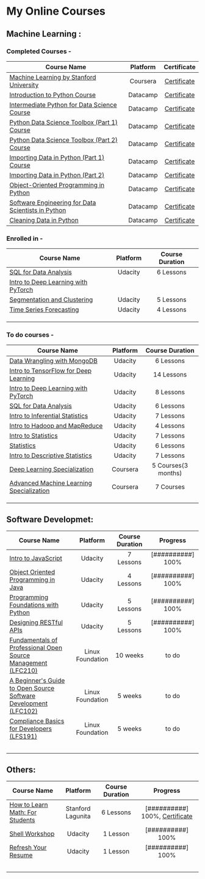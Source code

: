 # My Online Courses

## Machine Learning :

### Completed Courses - 

| Course Name   | Platform      | Certificate  |
| ------------- |:-------------:| :-----------:|
| [Machine Learning by Stanford University](https://www.coursera.org/learn/machine-learning) | Coursera | [Certificate](https://www.coursera.org/account/accomplishments/verify/DZYGNM869DVD) |
| [Introduction to Python Course](https://www.datacamp.com/courses/intro-to-python-for-data-science) | Datacamp | [Certificate](https://www.datacamp.com/statement-of-accomplishment/course/99333f523569e3b32abe2fbbbb2eae266671a45e) |
| [Intermediate Python for Data Science Course](https://www.datacamp.com/courses/intermediate-python-for-data-science) | Datacamp | [Certificate](https://www.datacamp.com/statement-of-accomplishment/course/651df9d5227fbbd42d7823b546f2430e4c17e170) |
| [Python Data Science Toolbox (Part 1) Course](https://www.datacamp.com/courses/python-data-science-toolbox-part-1) | Datacamp | [Certificate](https://www.datacamp.com/statement-of-accomplishment/course/76a6e6715fc99de5263275201b72b4ab44a48027) |
| [Python Data Science Toolbox (Part 2) Course](https://www.datacamp.com/courses/python-data-science-toolbox-part-2) | Datacamp | [Certificate](https://www.datacamp.com/statement-of-accomplishment/course/bd0f9d37a140f47bb0a7867cfb9418c9c1860d5a) |
| [Importing Data in Python (Part 1) Course](https://www.datacamp.com/courses/importing-data-in-python-part-1) | Datacamp | [Certificate](https://www.datacamp.com/statement-of-accomplishment/course/0bd023f7a51a74c2f90a77480033cbef4b4ae6f3) |
| [Importing Data in Python (Part 2)](https://www.datacamp.com/courses/importing-data-in-python-part-2) | Datacamp | [Certificate](https://www.datacamp.com/statement-of-accomplishment/course/5c2f20b6f580cdba19b3bdeaab10740a9d9090f9) |
| [Object-Oriented Programming in Python](https://www.datacamp.com/courses/object-oriented-programming-in-python) | Datacamp | [Certificate](https://www.datacamp.com/statement-of-accomplishment/course/80e64275d4614e3d2c734f425045e864e7a6c338) |
| [Software Engineering for Data Scientists in Python](https://www.datacamp.com/courses/software-engineering-for-data-scientists-in-python) | Datacamp | [Certificate](https://www.datacamp.com/statement-of-accomplishment/course/d55afdbd008c9217424d7836ac7ae46b7ceb0017) |
| [Cleaning Data in Python](https://www.datacamp.com/courses/cleaning-data-in-python) | Datacamp | [Certificate](https://www.datacamp.com/statement-of-accomplishment/course/5cfc4edf70c24139bad74ea9a03fdf33a127589f) |


### Enrolled in -

| Course Name   | Platform      | Course Duration |
| ------------- |:-------------:| :-------------: |
| [SQL for Data Analysis](https://www.udacity.com/course/sql-for-data-analysis--ud198) | Udacity | 6 Lessons |
| [Intro to Deep Learning with PyTorch](https://www.udacity.com/course/deep-learning-pytorch--ud188) |  |          |
| [Segmentation and Clustering](https://www.udacity.com/course/segmentation-and-clustering--ud981) | Udacity | 5 Lessons |
| [Time Series Forecasting](https://www.udacity.com/course/time-series-forecasting--ud980) | Udacity | 4 Lessons |
|       |  |          |           |
|       |  |          |           |
|       |  |          |           |

### To do courses -

| Course Name   | Platform      | Course Duration | 
| ------------- |:-------------:| :--------------:|
| [Data Wrangling with MongoDB](https://www.udacity.com/course/data-wrangling-with-mongodb--ud032) | Udacity | 6 Lessons |
| [Intro to TensorFlow for Deep Learning](https://www.udacity.com/course/intro-to-tensorflow-for-deep-learning--ud187) | Udacity | 14 Lessons |
| [Intro to Deep Learning with PyTorch](https://www.udacity.com/course/deep-learning-pytorch--ud188) | Udacity | 8 Lessons |
| [SQL for Data Analysis](https://www.udacity.com/course/sql-for-data-analysis--ud198) | Udacity | 6 Lessons |
| [Intro to Inferential Statistics](https://www.udacity.com/course/intro-to-inferential-statistics--ud201) | Udacity | 7 Lessons |
| [Intro to Hadoop and MapReduce](https://www.udacity.com/course/intro-to-hadoop-and-mapreduce--ud617) | Udacity | 4 Lessons |
| [Intro to Statistics](https://www.udacity.com/course/intro-to-statistics--st101) | Udacity | 7 Lessons |
| [Statistics](https://www.udacity.com/course/statistics--st095) | Udacity | 6 Lessons |
| [Intro to Descriptive Statistics](https://www.udacity.com/course/intro-to-descriptive-statistics--ud827) | Udacity | 7 Lessons |
| [Deep Learning Specialization](https://www.coursera.org/specializations/deep-learning) | Coursera | 5 Courses(3 months) |
| [Advanced Machine Learning Specialization](https://www.coursera.org/specializations/aml) | Coursera | 7 Courses |
|  |  |  |
|  |  |  |
|  |  |  |


## Software Developmet:

| Course Name   | Platform        | Course Duration |    Progress     |
| ------------- | :-------------: | :-------------: | :-------------: |
| [Intro to JavaScript](https://www.udacity.com/course/intro-to-javascript--ud803) | Udacity | 7 Lessons | [##########] 100% |
| [Object Oriented Programming in Java](https://www.udacity.com/course/object-oriented-programming-in-java--ud283) | Udacity | 4 Lessons | [##########] 100% |
| [Programming Foundations with Python](https://www.udacity.com/course/programming-foundations-with-python--ud036) | Udacity | 5 Lessons  | [##########] 100% |
| [Designing RESTful APIs](https://www.udacity.com/course/designing-restful-apis--ud388) | Udacity | 5 Lessons | [##########] 100% |
| [Fundamentals of Professional Open Source Management (LFC210)](https://training.linuxfoundation.org/resources/free-courses/fundamentals-of-professional-open-source-management/) | Linux Foundation | 10 weeks | to do |
| [A Beginner's Guide to Open Source Software Development (LFC102)](https://training.linuxfoundation.org/resources/free-courses/beginner-guide-to-oss-development2/) | Linux Foundation | 5 weeks | to do |
| [Compliance Basics for Developers (LFS191)](https://training.linuxfoundation.org/resources/free-courses/compliance-basics-for-developers/) | Linux Foundation | 5 weeks | to do |
|  |  |  |  |
|  |  |  |  |
|  |  |  |  |
|  |  |  |  |
|  |  |  |  |

## Others:

| Course Name   | Platform        | Course Duration |    Progress     |
| ------------- | :-------------: | :-------------: | :-------------: |
| [How to Learn Math: For Students](https://lagunita.stanford.edu/courses/Education/EDUC115-S/Spring2014/about) | Stanford Lagunita | 6 Lessons | [##########] 100%, [Certificate](https://prod-cert-bucket.s3.amazonaws.com/downloads/dc8ee02347414478a6ceade84cc53a78/Statement.pdf)|
| [Shell Workshop](https://classroom.udacity.com/courses/ud206) | Udacity | 1 Lesson | [##########] 100% |
| [Refresh Your Resume](https://www.udacity.com/course/refresh-your-resume--ud243) | Udacity | 1 Lesson | [##########] 100% |
|       |  |          |           |
|       |  |          |           |
|       |  |          |           |
|       |  |          |           |
|       |  |          |           |
